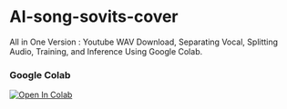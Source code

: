 # AI-song-sovits-cover
All in One Version : Youtube WAV Download, Separating Vocal, Splitting Audio, Training, and Inference Using Google Colab.

### Google Colab
[![Open In Colab](https://colab.research.google.com/assets/colab-badge.svg)](https://colab.research.google.com/github/Ardian1408/AI-song-sovits-cover/blob/main/ai_song_cover_sovits.ipynb)
